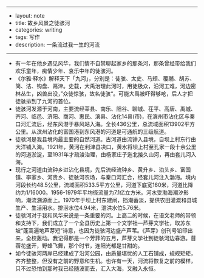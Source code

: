 - --
- layout: note
- title: 故乡风景之徒骇河
- categories: writing
- tags: 写作
- description: 一条流过我一生的河流
- --
- 有一年在他乡遇见风华，我们情不自禁聊起家乡的那条河，那条曾经带给我们欢乐童年，痴情少年、哀乐中年的徒骇河。
- 《尔雅·释水》解释天下「九河」，分别是：徒骇、太史、马颊、覆鬴、胡苏、简、洁、钩盘、鬲津。史载，大禹治理此河时，用徒极众，沿河工难，河边密林丛生，凶兽出没，”众徒惊骇，故名徒骇“。可能大禹被吓得够呛，后人才把徒骇排到了九河的首位。
- 徒骇河发源于河南，主要流经莘县、南乐、阳谷、聊城、茌平、高唐、禹城、齐河、临邑、济阳、商河、惠民、滨县、沾化14县(市)，在滨州市沾化区与秦口河汇流后，经东风港于暴风站入海。全长436公里，总流域面积13902平方公里。从滨州沾化的富国港到东风港的河道是可通航的三级航道。
- 徒骇河是我县境内最主要的自然河道。古河道由流钟入县境，自坝上村东行由大洋铺入海。1921年，黄河在利津县决口，黄水将坝上村至孔家一段十余公里的河道淤淀，至1931年才疏浚治理，由杨家庄子迤北接久山河，再由套儿河入海。
- 现行之河道由流钟乡进沾化县境，先后流经流钟乡、黄升乡、泊头乡、富国镇、李家乡、河贵乡、徒骇河农场，与秦口河汇合，经套儿河注入渤海。境内河段长约48.5公里，流域面积533.5平方公里，河道下底宽160米，河道比降约为1/16000。1956-1979年平均径流量为7.1亿立方米。河水受渤海潮汐影响，潮流溯源而上。1970年于坝上村东建闸，挡潮蓄淡，提供农田灌溉和县城生产、生活用水。排涝水位4.94米，泄洪水位5.76米。
- 徒骇河对于我和风华来说是一条重要的河。上高二的时候，在语文老师的带领和支持下，我们成立了一个全县历史上第一个文学社—芦芽文学社，取苏东坡“蓬蒿遍地芦芽短”诗意，也因为徒骇河边盛产芦苇。《芦芽》创刊号铅印出来，全校轰动。我记得那是一个芳菲的五月，芦芽文学社到徒骇河边春游。苜蓿花盛开，野蜂飞舞，那个时节，连阳光都是甘甜的。
- 如今徒骇河两岸已经建成了沿河公园，由质量堪忧的人工石铺成，规规矩矩，齐齐整整，但没有之前的野意和生机。也许有一天，河流将恢复之前的模样，只不过恐怕到那时我已经随波而去，汇入大海，又融入永恒。
